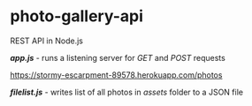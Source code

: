 # photo-gallery-api
REST API in Node.js

***app.js*** - runs a listening server for *GET* and *POST* requests

https://stormy-escarpment-89578.herokuapp.com/photos

***filelist.js*** - writes list of all photos in *assets* folder to a JSON file
